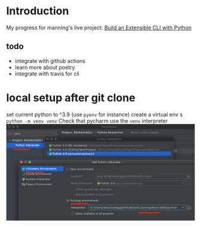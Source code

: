 # Introduction
My progress for manning's live project: [Build an Extensible CLI with Python](https://www.manning.com/liveproject/build-an-extensible-cli-with-python)

## todo
- integrate with github actions
- learn more about poetry
- integrate with travis for cli

# local setup after git clone
set current python to ^3.9 (use `pyenv` for instance)
create a virtual env
`$ python -m venv venv`
Check that pycharm use the `venv` interpreter
![](.README_images/pycharmConfigVenvInterpreter.png)

